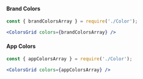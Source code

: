 #### Brand Colors
```jsx
const { brandColorsArray } = require('./Color');

<ColorsGrid colors={brandColorsArray} />
```

#### App Colors
```jsx
const { appColorsArray } = require('./Color');

<ColorsGrid colors={appColorsArray} />
```
